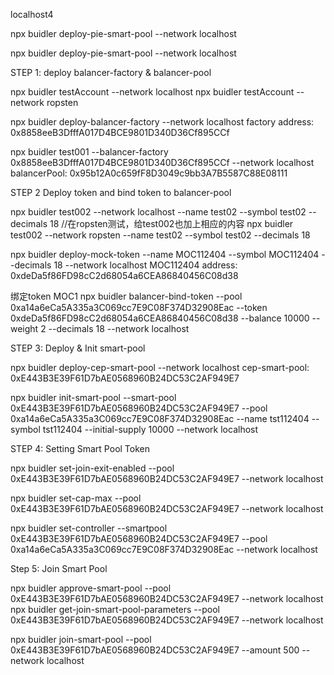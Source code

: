 localhost4


npx buidler deploy-pie-smart-pool --network localhost

npx buidler deploy-pie-smart-pool --network localhost



STEP 1: deploy balancer-factory & balancer-pool

npx buidler testAccount --network localhost
npx buidler testAccount --network ropsten

npx buidler deploy-balancer-factory --network localhost
factory address: 0x8858eeB3DfffA017D4BCE9801D340D36Cf895CCf


npx buidler test001 --balancer-factory 0x8858eeB3DfffA017D4BCE9801D340D36Cf895CCf --network localhost
balancerPool: 0x95b12A0c659fF8D3049c9bb3A7B5587C88E08111




STEP 2 Deploy token and bind token to balancer-pool


npx buidler test002 --network localhost --name test02 --symbol test02 --decimals 18
//在ropsten测试，给test002也加上相应的内容
npx buidler test002 --network ropsten --name test02 --symbol test02 --decimals 18

npx buidler deploy-mock-token --name MOC112404 --symbol MOC112404 --decimals 18 --network localhost
MOC112404 address: 0xdeDa5f86FD98cC2d68054a6CEA86840456C08d38


绑定token MOC1
npx buidler balancer-bind-token --pool 0xa14a6eCa5A335a3C069cc7E9C08F374D32908Eac --token 0xdeDa5f86FD98cC2d68054a6CEA86840456C08d38 --balance 10000 --weight 2 --decimals 18 --network localhost




STEP 3: Deploy & Init smart-pool

npx buidler deploy-cep-smart-pool --network localhost
cep-smart-pool: 0xE443B3E39F61D7bAE0568960B24DC53C2AF949E7


npx buidler init-smart-pool --smart-pool 0xE443B3E39F61D7bAE0568960B24DC53C2AF949E7 --pool 0xa14a6eCa5A335a3C069cc7E9C08F374D32908Eac --name tst112404 --symbol tst112404 --initial-supply 10000 --network localhost



STEP 4: Setting Smart Pool Token

npx buidler set-join-exit-enabled --pool 0xE443B3E39F61D7bAE0568960B24DC53C2AF949E7 --network localhost

npx buidler set-cap-max --pool 0xE443B3E39F61D7bAE0568960B24DC53C2AF949E7 --network localhost


npx buidler set-controller --smartpool 0xE443B3E39F61D7bAE0568960B24DC53C2AF949E7 --pool 0xa14a6eCa5A335a3C069cc7E9C08F374D32908Eac --network localhost




Step 5: Join Smart Pool

npx buidler approve-smart-pool --pool 0xE443B3E39F61D7bAE0568960B24DC53C2AF949E7 --network localhost
npx buidler get-join-smart-pool-parameters --pool 0xE443B3E39F61D7bAE0568960B24DC53C2AF949E7 --network localhost

npx buidler join-smart-pool --pool 0xE443B3E39F61D7bAE0568960B24DC53C2AF949E7 --amount 500 --network localhost







